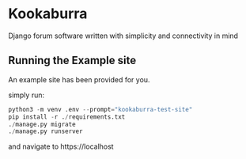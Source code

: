 # Kookaburra
Django forum software written with simplicity and connectivity in mind 


## Running the Example site 

An example site has been provided for you.

simply run:
```py
python3 -m venv .env --prompt="kookaburra-test-site"
pip install -r ./requirements.txt
./manage.py migrate
./manage.py runserver
```
and navigate to https://localhost
